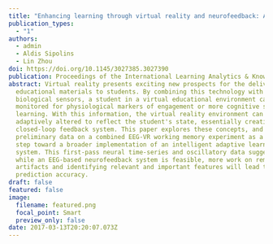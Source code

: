 ```yaml
---
title: "Enhancing learning through virtual reality and neurofeedback: A first step"
publication_types:
  - "1"
authors:
  - admin
  - Aldis Sipolins
  - Lin Zhou
doi: https://doi.org/10.1145/3027385.3027390
publication: Proceedings of the International Learning Analytics & Knowledge Conference
abstract: Virtual reality presents exciting new prospects for the delivery of
  educational materials to students. By combining this technology with
  biological sensors, a student in a virtual educational environment can be
  monitored for physiological markers of engagement or more cognitive states of
  learning. With this information, the virtual reality environment can be
  adaptively altered to reflect the student's state, essentially creating a
  closed-loop feedback system. This paper explores these concepts, and presents
  preliminary data on a combined EEG-VR working memory experiment as a first
  step toward a broader implementation of an intelligent adaptive learning
  system. This first-pass neural time-series and oscillatory data suggest that
  while an EEG-based neurofeedback system is feasible, more work on removing
  artifacts and identifying relevant and important features will lead to higher
  prediction accuracy.
draft: false
featured: false
image:
  filename: featured.png
  focal_point: Smart
  preview_only: false
date: 2017-03-13T20:20:07.073Z
---
```


